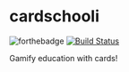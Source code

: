 # cardschooli
![forthebadge](http://forthebadge.com/images/badges/built-with-love.svg) [![Build Status](https://travis-ci.com/m4k5/cardschooli.svg?token=aj9ts2pbhPe1ynaWfxM6&branch=master)](https://travis-ci.com/m4k5/cardschooli)

Gamify education with cards!
